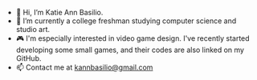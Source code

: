 - 👋 Hi, I’m Katie Ann Basilio. 
- 🌱 I’m currently a college freshman studying computer science and studio art.
- 🎮 I'm especially interested in video game design. I've recently started developing some small games, and their codes are also linked on my GitHub. 
- 📫 Contact me at kannbasilio@gmail.com


